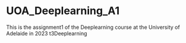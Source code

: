 # UOA_Deeplearning_A1
This is the assignment1 of the Deeplearning course at the University of Adelaide in 2023 t3Deeplearning
